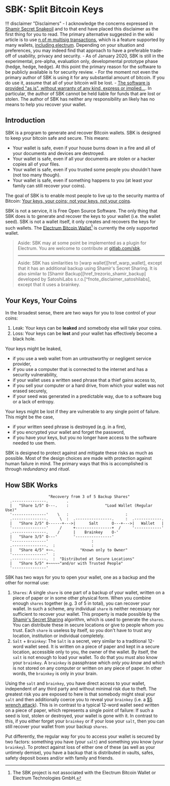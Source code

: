 # SBK: Split Bitcoin Keys


!!! disclaimer "Disclaimers"
    - I acknowledge the concerns expressed in [Shamir Secret Snakeoil][href_btcwiki_sss] and to that end have placed this disclaimer as the first thing for you to read. The primary alternative suggested in the wiki article is to use [n of m multisig transactions][href_btcwiki_multisig], which is a feature supported by many wallets, [including electrum][href_electrum_multisig]. Depending on your situation and preferences, you may indeed find that approach to have a preferable trade-off of usability, privacy and security.
    - As of January 2020, SBK is still in the experimental, pre-alpha, evaluation only, developmental prototype phase (hedge, hedge, hedge). At this point the primary reason for the software to be publicly available is for security review.
    - For the moment not even the primary author of SBK is using it for any substantial amount of bitcoin. If you do use it, assume that all of your bitcoin will be lost.
    - [The software is provided "as is", without warranty of any kind, express or implied…][href_sbk_license]. In particular, the author of SBK cannot be held liable for funds that are lost or stolen. The author of SBK has neither any responsibility an likely has no means to help you recover your wallet.

[href_btcwiki_sss]: https://en.bitcoin.it/wiki/Shamir_Secret_Snakeoil

[href_btcwiki_multisig]: https://en.bitcoin.it/wiki/Multisignature

[href_electrum_multisig]: https://electrum.readthedocs.io/en/latest/multisig.html

[href_sbk_license]: https://gitlab.com/mbarkhau/sbk/blob/master/LICENSE


## Introduction

SBK is a program to generate and recover Bitcoin wallets. SBK is designed to keep your bitcoin safe and secure. This means:

 - Your wallet is safe, even if your house burns down in a fire and all of your documents and devices are destroyed.
 - Your wallet is safe, even if all your documents are stolen or a hacker copies all of your files.
 - Your wallet is safe, even if you trusted some people you shouldn't have (not too many though).
 - Your wallet is safe, even if something happens to you (at least your family can still recover your coins).

The goal of SBK is to enable most people to live up to the security mantra of Bitcoin: [Your keys, your coins; not your keys, not your coins][href_yt_aantonop].

SBK is not a service, it is Free Open Source Software. The only thing that SBK does is to generate and recover the keys to your wallet (i.e. the wallet seed). SBK is not a wallet itself, it only creates and recovers the keys for such wallets. The [Electrum Bitcoin Wallet][href_electrum_org][^fnote_disclaimer_electrum] is currently the only supported wallet.

> Aside: SBK may at some point be implemented as a plugin for Electrum. You are welcome to contribute at [gitlab.com/sbk][href_gitlab_sbk].
> <hr/>
> Aside: SBK has similarities to [warp wallet][href_warp_wallet], except that it has an additional backup using Shamir's Secret Sharing. It is also similar to [Shamir Backup][href_trezorio_shamir_backup] developed by SatoshiLabs s.r.o.[^fnote_disclaimer_satoshilabs], except that it uses a brainkey.


[href_yt_aantonop]: https://www.youtube.com/watch?v=AcrEEnDLm58

[href_electrum_org]: https://electrum.org

[href_gitlab_sbk]: https://gitlab.com/mbarkhau/sbk

[href_warp_wallet]: https://keybase.io/warp/warp_1.0.9_SHA256_a2067491ab582bde779f4505055807c2479354633a2216b22cf1e92d1a6e4a87.html

[href_trezorio_shamir_backup]: https://wiki.trezor.io/Shamir_Backup

[^fnote_disclaimer_electrum]: The SBK project is not associated with the Electrum Bitcoin Wallet or Electrum Technologies GmbH.

[^fnote_disclaimer_satoshilabs]: The SBK project is not associated with SatoshiLabs s.r.o.


## Your Keys, Your Coins

In the broadest sense, there are two ways for you to lose control of your coins:

 1. Leak: Your keys can be **leaked** and somebody else will take your coins.
 2. Loss: Your keys can be **lost** and your wallet has effectively become a black hole.

Your keys might be leaked,

 - if you use a web wallet from an untrustworthy or negligent service provider,
 - if you use a computer that is connected to the internet and has a security vulnerability,
 - if your wallet uses a written seed phrase that a thief gains access to,
 - if you sell your computer or a hard drive, from which your wallet was not erased securely,
 - if your seed was generated in a predictable way, due to a software bug or a lack of entropy.

Your keys might be lost if they are vulnerable to any single point of failure. This might be the case,

 - if your written seed phrase is destroyed (e.g. in a fire),
 - if you encrypted your wallet and forget the password,
 - if you have your keys, but you no longer have access to the software needed to use them.

SBK is designed to protect against and mitigate these risks as much as possible. Most of the design choices are made with protection against human failure in mind. The primary ways that this is accomplished is through *redundancy* and *ritual*.


## How SBK Works

```bob
                   "Recovery from 3 of 5 Backup Shares"
  .---------------.        .
  |   "Share 1/5" O---.    :                "Load Wallet (Regular Use)"
  '---------------'    \   :                         :
  .---------------.     \  :  .----------------.     :  .------------.
  |   "Share 2/5" O------+--->|      Salt      O---+--->|   Wallet   |
  '---------------'     /     +----------------+  /     '------------'
  .---------------.    /      |    Brainkey    O-'
  |   "Share 3/5" O---'       '----------------'
  '---------------'                   :
  .---------------.  :                :
  |   "Share 4/5" +~~.           "Known only to Owner"
  '---------------'  :
  .---------------.  :  "Distributed at Secure Locations"
  |   "Share 5/5" +~~~~~"and/or with Trusted People"
  '---------------'
```

SBK has two ways for you to open your wallet, one as a backup and the other for normal use:

 1. `Shares`: A single `share` is one part of a backup of your wallet, written on a piece of paper or in some other physical form. When you combine enough `shares` together (e.g. 3 of 5 in total), you can recover your wallet. In such a scheme, any individual `share` is neither necessary nor sufficient to recover your wallet. This property is made possible by the [Shamir's Secret Sharing][href_wiki_sss] algorithm, which is used to generate the `shares`. You can distribute these in secure locations or give to people whom you trust. Each `share` is useless by itself, so you don't have to trust any location, institution or individual completely.
 2. `Salt` + `Brainkey`: The `Salt` is a secret, very similar to a traditional 12-word wallet seed. It is written on a piece of paper and kept in a secure location, accessible only to you, the owner of the wallet. By itself, the `salt` is not enough to load your wallet. To do that you must also know your `brainkey`. A `brainkey` is passphrase which *only you know* and which is not stored on any computer or written on any piece of paper. In other words, the `brainkey` is only in your brain.

Using the `salt` and `brainkey`, you have direct access to your wallet, independent of any third party and without minimal risk due to theft. The greatest risk you are exposed to here is that somebody might steal your `salt` and then additionally coerce you to reveal your `brainkey` (i.e. a [$5 wrench attack][href_xkcd_538]). This is in contrast to a typical 12-word wallet seed written on a piece of paper, which represents a single point of failure: If such a seed is lost, stolen or destroyed, your wallet is gone with it. In contrast to this, if you either forget your `brainkey` or if your lose your `salt`, then you can still recover your wallet from your backup `shares`.

Put differently, the regular way for you to access your wallet is secured by two factors: something you have (your `salt`) and something you know (your `brainkey`). To protect against loss of either one of these (as well as your untimely demise), you have a backup that is distributed in vaults, safes, safety deposit boxes and/or with family and friends.


[href_wiki_sss]: https://en.wikipedia.org/wiki/Shamir%27s_Secret_Sharing

[href_xkcd_538]: https://xkcd.com/538/
